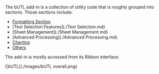 The bUTL add-in is a collection of utility code that is roughly grouped into sections.  Those sections include:

* [Formatting Section](./Formatting.md)
* [Text Selection Features](./Text Selection.md)
* [Sheet Management](./Sheet Management.md)
* [Advanced Processing](./Advanced Processing.md)
* [Charting](./Charting.md)
* [Others](./Others.md)

The add-in is mostly accessed from its Ribbon interface.

![bUTL](./images/bUTL overall.png)
